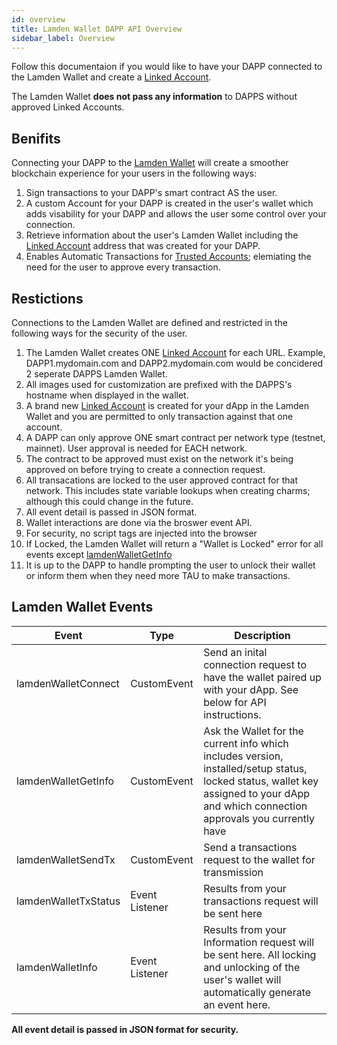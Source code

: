 ```yaml
---
id: overview
title: Lamden Wallet DAPP API Overview
sidebar_label: Overview
---
```


Follow this documentaion if you would like to have your DAPP connected to the Lamden Wallet and create a [Linked Account](/docs/wallet/accounts_linked_overview). 

The Lamden Wallet **does not pass any information** to DAPPS without approved Linked Accounts.

## Benifits
Connecting your DAPP to the <u>[Lamden Wallet](/docs/wallet/overview)</u> will create a smoother blockchain experience for your users in the following ways:
1. Sign transactions to your DAPP's smart contract AS the user.
2. A custom Account for your DAPP is created in the user's wallet which adds visability for your DAPP and allows the user some control over your connection.
3. Retrieve information about the user's Lamden Wallet including the [Linked Account](/docs/wallet/accounts_linked_overview) address that was created for your DAPP.
3. Enables Automatic Transactions for <u>[Trusted Accounts](docs/wallet/accounts_linked_create#make-account-trusted)</u>; elemiating the need for the user to approve every transaction.

## Restictions
Connections to the Lamden Wallet are defined and restricted in the following ways for the security of the user.
1. The Lamden Wallet creates ONE [Linked Account](/docs/wallet/accounts_linked_overview) for each URL.  Example, DAPP1.mydomain.com and DAPP2.mydomain.com would be concidered 2 seperate DAPPS Lamden Wallet.
2. All images used for customization are prefixed with the DAPPS's hostname when displayed in the wallet.
3. A brand new [Linked Account](/docs/wallet/accounts_linked_overview) is created for your dApp in the Lamden Wallet and you are permitted to only transaction against that one account.
4. A DAPP can only approve ONE smart contract per network type (testnet, mainnet). User approval is needed for EACH network.
5. The contract to be approved must exist on the network it's being approved on before trying to create a connection request.
6. All transacations are locked to the user approved contract for that network. This includes state variable lookups when creating charms; although this could change in the future.
7. All event detail is passed in JSON format.
8. Wallet interactions are done via the broswer event API.
9. For security, no script tags are injected into the browser
10. If Locked, the Lamden Wallet will return a "Wallet is Locked" error for all events except <u>[lamdenWalletGetInfo](/docs/develop/wallet_api/get_wallet_info)</u>
11. It is up to the DAPP to handle prompting the user to unlock their wallet or inform them when they need more TAU to make transactions.


## Lamden Wallet Events
| Event  | Type | Description  |
| ------------- |------------| -----|
| lamdenWalletConnect | CustomEvent | Send an inital connection request to have the wallet paired up with your dApp.  See below for API instructions. |
| lamdenWalletGetInfo | CustomEvent | Ask the Wallet for the current info which includes version, installed/setup status, locked status, wallet key assigned to your dApp and which connection approvals you currently have |
| lamdenWalletSendTx | CustomEvent | Send a transactions request to the wallet for transmission |
| lamdenWalletTxStatus | Event Listener | Results from your transactions request will be sent here  |
| lamdenWalletInfo | Event Listener | Results from your Information request will be sent here.  All locking and unlocking of the user's wallet will automatically generate an event here. |

**All event detail is passed in JSON format for security.**